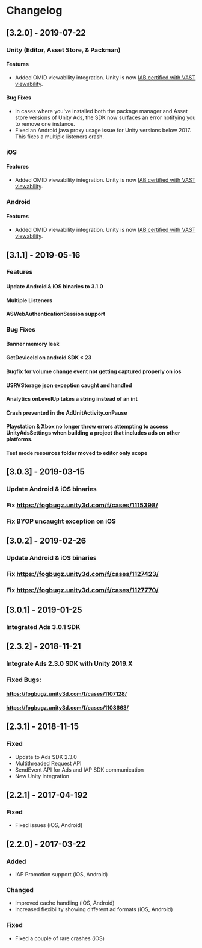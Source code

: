 # Changelog
## [3.2.0] - 2019-07-22
### Unity (Editor, Asset Store, & Packman)
#### Features
* Added OMID viewability integration. Unity is now [IAB certified with VAST viewability](https://iabtechlab.com/blog/vast-4-1-open-measurement-the-long-awaited-video-verification-solution/).
#### Bug Fixes
* In cases where you've installed both the package manager and Asset store versions of Unity Ads, the SDK now surfaces an error notifying you to remove one instance.
* Fixed an Android java proxy usage issue for Unity versions below 2017. This fixes a multiple listeners crash. 

### iOS
#### Features
* Added OMID viewability integration. Unity is now [IAB certified with VAST viewability](https://iabtechlab.com/blog/vast-4-1-open-measurement-the-long-awaited-video-verification-solution/). 

### Android
#### Features
* Added OMID viewability integration. Unity is now [IAB certified with VAST viewability](https://iabtechlab.com/blog/vast-4-1-open-measurement-the-long-awaited-video-verification-solution/). 

## [3.1.1] - 2019-05-16
### Features
#### Update Android & iOS binaries to 3.1.0
#### Multiple Listeners
#### ASWebAuthenticationSession support
### Bug Fixes
#### Banner memory leak
#### GetDeviceId on android SDK < 23
#### Bugfix for volume change event not getting captured properly on ios
#### USRVStorage json exception caught and handled
#### Analytics onLevelUp takes a string instead of an int
#### Crash prevented in the AdUnitActivity.onPause
#### Playstation & Xbox no longer throw errors attempting to access UnityAdsSettings when building a project that includes ads on other platforms.
#### Test mode resources folder moved to editor only scope

## [3.0.3] - 2019-03-15

### Update Android & iOS binaries
### Fix https://fogbugz.unity3d.com/f/cases/1115398/
### Fix BYOP uncaught exception on iOS

## [3.0.2] - 2019-02-26

### Update Android & iOS binaries
### Fix https://fogbugz.unity3d.com/f/cases/1127423/
### Fix https://fogbugz.unity3d.com/f/cases/1127770/

## [3.0.1] - 2019-01-25

### Integrated Ads 3.0.1 SDK

## [2.3.2] - 2018-11-21

### Integrate Ads 2.3.0 SDK with Unity 2019.X
### Fixed Bugs:
#### https://fogbugz.unity3d.com/f/cases/1107128/
#### https://fogbugz.unity3d.com/f/cases/1108663/

## [2.3.1] - 2018-11-15

### Fixed

 * Update to Ads SDK 2.3.0
 * Multithreaded Request API
 * SendEvent API for Ads and IAP SDK communication
 * New Unity integration

## [2.2.1] - 2017-04-192

### Fixed

 * Fixed issues (iOS, Android)

## [2.2.0] - 2017-03-22

### Added

 * IAP Promotion support (iOS, Android)

### Changed

 * Improved cache handling (iOS, Android)
 * Increased flexibility showing different ad formats (iOS, Android)

### Fixed

 * Fixed a couple of rare crashes (iOS)

